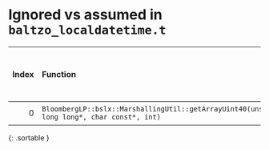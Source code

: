 # Ignored vs assumed in `baltzo_localdatetime.t`

<script src="../sorttable.js"></script>
|   Index | Function                                                                                    |   Difference in number of lines |   Function size difference in bytes | Disassembly                                                             |   Number of lines in assumed build | Number of bytes in assumed build   |   Number of lines in ignored build | Number of bytes in ignored build   |
|--------:|:--------------------------------------------------------------------------------------------|--------------------------------:|------------------------------------:|:------------------------------------------------------------------------|-----------------------------------:|:-----------------------------------|-----------------------------------:|:-----------------------------------|
|       0 | `BloombergLP::bslx::MarshallingUtil::getArrayUint40(unsigned long long*, char const*, int)` |                               1 |                                   0 | [Assumed](0.assume.s.txt), [Ignored](0.none.s.txt), [Diff](0.diff.html) |                                208 | 4,552,144                          |                                208 | 4,552,528                          |
{: .sortable }
